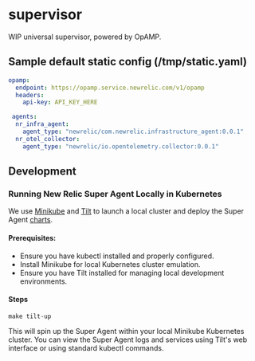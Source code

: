 # supervisor

WIP universal supervisor, powered by OpAMP.

## Sample default static config (/tmp/static.yaml)

```yaml
opamp:
  endpoint: https://opamp.service.newrelic.com/v1/opamp
  headers:
    api-key: API_KEY_HERE

 agents:
  nr_infra_agent:
    agent_type: "newrelic/com.newrelic.infrastructure_agent:0.0.1"
  nr_otel_collector:
    agent_type: "newrelic/io.opentelemetry.collector:0.0.1"
```

## Development

### Running New Relic Super Agent Locally in Kubernetes

We use [Minikube](https://minikube.sigs.k8s.io/docs/) and [Tilt](https://tilt.dev/) to launch a local cluster and deploy the Super Agent [charts](https://github.com/newrelic/helm-charts/tree/master/charts).

#### Prerequisites:
- Ensure you have kubectl installed and properly configured.
- Install Minikube for local Kubernetes cluster emulation.
- Ensure you have Tilt installed for managing local development environments.

#### Steps
```
make tilt-up
```
This will spin up the Super Agent within your local Minikube Kubernetes cluster. You can view the Super Agent logs and services using Tilt's web interface or using standard kubectl commands.
